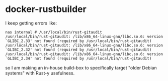# docker-rustbuilder

I keep getting errors like:

```
nas internal # /usr/local/bin/rust-gitaudit
/usr/local/bin/rust-gitaudit: /lib/x86_64-linux-gnu/libc.so.6: version `GLIBC_2.33' not found (required by /usr/local/bin/rust-gitaudit)
/usr/local/bin/rust-gitaudit: /lib/x86_64-linux-gnu/libc.so.6: version `GLIBC_2.32' not found (required by /usr/local/bin/rust-gitaudit)
/usr/local/bin/rust-gitaudit: /lib/x86_64-linux-gnu/libc.so.6: version `GLIBC_2.34' not found (required by /usr/local/bin/rust-gitaudit)
```

so I am making an in-house build-box to specifically target "older Debian systems" with Rust-y usefulness.
